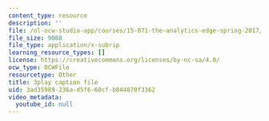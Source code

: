```yaml
---
content_type: resource
description: ''
file: /ol-ocw-studio-app/courses/15-071-the-analytics-edge-spring-2017/3ad35989236ad5f660cfb844070f3362_e8yvJp0VqtI.srt
file_size: 9088
file_type: application/x-subrip
learning_resource_types: []
license: https://creativecommons.org/licenses/by-nc-sa/4.0/
ocw_type: OCWFile
resourcetype: Other
title: 3play caption file
uid: 3ad35989-236a-d5f6-60cf-b844070f3362
video_metadata:
  youtube_id: null
---
```

